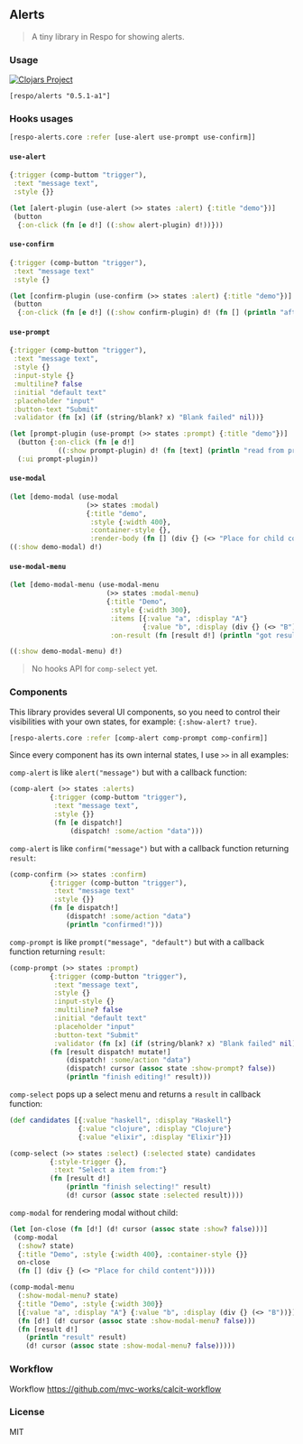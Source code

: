 
Alerts
----

> A tiny library in Respo for showing alerts.

### Usage

[![Clojars Project](https://img.shields.io/clojars/v/respo/alerts.svg)](https://clojars.org/respo/alerts)

```edn
[respo/alerts "0.5.1-a1"]
```

### Hooks usages

```clojure
[respo-alerts.core :refer [use-alert use-prompt use-confirm]]
```

#### `use-alert`

```clojure
{:trigger (comp-buttom "trigger"),
 :text "message text",
 :style {}}
```

```clojure
(let [alert-plugin (use-alert (>> states :alert) {:title "demo"})]
 (button
  {:on-click (fn [e d!] ((:show alert-plugin) d!))}))
```

#### `use-confirm`

```clojure
{:trigger (comp-button "trigger"),
 :text "message text"
 :style {}
```

```clojure
(let [confirm-plugin (use-confirm (>> states :alert) {:title "demo"})]
 (button
  {:on-click (fn [e d!] ((:show confirm-plugin) d! (fn [] (println "after confirmed"))))}))
```

#### `use-prompt`

```clojure
{:trigger (comp-button "trigger"),
 :text "message text",
 :style {}
 :input-style {}
 :multiline? false
 :initial "default text"
 :placeholder "input"
 :button-text "Submit"
 :validator (fn [x] (if (string/blank? x) "Blank failed" nil))}
```

```clojure
(let [prompt-plugin (use-prompt (>> states :prompt) {:title "demo"})]
  (button {:on-click (fn [e d!]
            ((:show prompt-plugin) d! (fn [text] (println "read from prompt" (pr-str text)))))})
  (:ui prompt-plugin))
```

#### `use-modal`

```clojure
(let [demo-modal (use-modal
                   (>> states :modal)
                   {:title "demo",
                    :style {:width 400},
                    :container-style {},
                    :render-body (fn [] (div {} (<> "Place for child content")))})])
((:show demo-modal) d!)
```

#### `use-modal-menu`

```clojure
(let [demo-modal-menu (use-modal-menu
                        (>> states :modal-menu)
                        {:title "Demo",
                         :style {:width 300},
                         :items [{:value "a", :display "A"}
                                 {:value "b", :display (div {} (<> "B"))}],
                         :on-result (fn [result d!] (println "got result" result))})])

((:show demo-modal-menu) d!)
```

> No hooks API for `comp-select` yet.

### Components

This library provides several UI components, so you need to control their visibilities with your own states, for example: `{:show-alert? true}`.

```clojure
[respo-alerts.core :refer [comp-alert comp-prompt comp-confirm]]
```

Since every component has its own internal states, I use `>>` in all examples:

`comp-alert` is like `alert("message")` but with a callback function:

```clojure
(comp-alert (>> states :alerts)
          {:trigger (comp-buttom "trigger"),
           :text "message text",
           :style {}}
           (fn [e dispatch!]
               (dispatch! :some/action "data")))
```

`comp-alert` is like `confirm("message")` but with a callback function returning `result`:

```clojure
(comp-confirm (>> states :confirm)
          {:trigger (comp-button "trigger"),
           :text "message text"
           :style {}}
          (fn [e dispatch!]
              (dispatch! :some/action "data")
              (println "confirmed!")))
```

`comp-prompt` is like `prompt("message", "default")` but with a callback function returning `result`:

```clojure
(comp-prompt (>> states :prompt)
          {:trigger (comp-button "trigger"),
           :text "message text",
           :style {}
           :input-style {}
           :multiline? false
           :initial "default text"
           :placeholder "input"
           :button-text "Submit"
           :validator (fn [x] (if (string/blank? x) "Blank failed" nil))}
          (fn [result dispatch! mutate!]
              (dispatch! :some/action "data")
              (dispatch! cursor (assoc state :show-prompt? false))
              (println "finish editing!" result)))
```

`comp-select` pops up a select menu and returns a `result` in callback function:

```clojure
(def candidates [{:value "haskell", :display "Haskell"}
                 {:value "clojure", :display "Clojure"}
                 {:value "elixir", :display "Elixir"}])

(comp-select (>> states :select) (:selected state) candidates
          {:style-trigger {},
           :text "Select a item from:"}
          (fn [result d!]
              (println "finish selecting!" result)
              (d! cursor (assoc state :selected result))))
```

`comp-modal` for rendering modal without child:

```clojure
(let [on-close (fn [d!] (d! cursor (assoc state :show? false)))]
 (comp-modal
  (:show? state)
  {:title "Demo", :style {:width 400}, :container-style {}}
  on-close
  (fn [] (div {} (<> "Place for child content")))))
```

```clojure
(comp-modal-menu
  (:show-modal-menu? state)
  {:title "Demo", :style {:width 300}}
  [{:value "a", :display "A"} {:value "b", :display (div {} (<> "B"))}]
  (fn [d!] (d! cursor (assoc state :show-modal-menu? false)))
  (fn [result d!]
    (println "result" result)
    (d! cursor (assoc state :show-modal-menu? false)))))
```

### Workflow

Workflow https://github.com/mvc-works/calcit-workflow

### License

MIT
